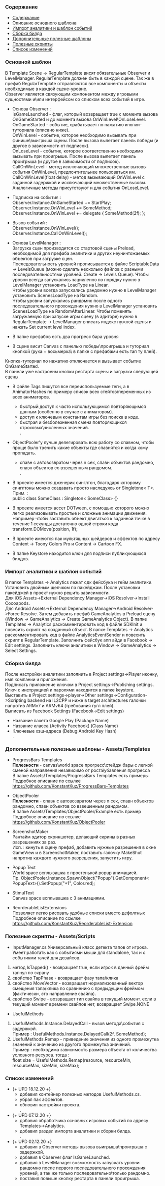 
 <a name="Content"></a>
### Содержание
- [Содержание](#Content)
- [Описание основного шаблона](#General)  
- [Импорт аналитики и шаблон событий](#Analytics)
- [Сборка билда](#Build)
- [Дополнительные полезные шаблоны](#Templates)  
- [Полезные скрипты](#OtherScripts)  
- [Список изменений](#Changelist)  

 <a name="General"></a>
### Основной шаблон

В Template Scene -> RegularTemplate висят обязательные Observer и LevelManager. RegularTemplate должен быть в каждой сцене. Так же в префаб RegularTemplate отправляются все компоненты и объекты необходимые в каждой сцене-уровне.  
Observer является связующим компонентом между игровыми сущностями и\или интерфейсом со списком всех событий в игре.  

- Основа Observer :  
IsGameLaunched - флаг, который возвращает true с момента вызова OnGameStarted и до момента вызова OnWinLevel\OnLoseLevel.  
OnGameStarted - событие, срабатывает по нажатию кнопки-туториала (описано ниже).  
OnWinLevel - событие, которое необходимо вызывать при финише\выигрыша сцены. После вызова вылетает панель победы (и другое в зависимости от подписок).  
OnLoseLevel - событие, которое соответственно необходимо вызывать при проигрыше. После вызова вылетает панель проигрыша (и другое в зависимости от подписок).  
CallOnWinLevel - метод исключающий множественные вызовы события OnWinLevel, предпочтительнее пользоваться им.  
CallOnWinLevel(float delay) - метод вызывающий OnWinLevel с заданной задержкой и исключающий множественные вызовы.  
Аналогичные методы присутствуют и для события OnLoseLevel.  

- Подписка на события :  
Observer.Instance.OnGameStarted += StartPlay;  
Observer.Instance.OnWinLevel += SomeMethod;  
Observer.Instance.OnWinLevel += delegate { SomeMethod(2f); };  

 - Вызов событий :  
Observer.Instance.OnWinLevel();  
Observer.Instance.CallOnWinLevel();  

 - Основа LevelManager :  
Загрузка сцен производится со стартовой сцены Preload, необходимой для префаба аналитики и других неуничтожаемых объектов при загрузке сцен.  
Последовательность уровней прописывается в файле ScriptableData -> LevelsQueue (можно сделать несколько файлов с разными последовательностями уровней. Create -> Levels Queue).
Чтобы уровни всегда запускались зацикленно по порядку нужно в LevelManager установить LoadType на Linear.  
Чтобы уровни всегда запускались рандомно нужно в LevelManager установить ScenesLoadType на Random.  
Чтобы уровни запускались рандомно после одного последовательного прохождения нужно в LevelManager установить ScenesLoadType на RandomAfterLinear. 
Чтобы поменять загружаемую при запуске игры сцену (в эдиторе) нужно в RegularTemplate -> LevelManager вписать индекс нужной сцены и нажать Set current level index.  

 - В папке префабов есть два прогресс бара уровня

 - В сцене висит Canvas с панелью победы\проигрыша и туториал кнопкой (рука + восьмерка\ в папке с префабами есть тап ту плей).  

Кнопка-туториал по нажатию отключается и вызывает событие OnGameStarted.  
В панели уже настроены кнопки рестарта сцены и загрузки следующей сцены.  
 
 - В файле Tags пишутся все переиспользуемые теги, а в AnimatorHashes по примеру список всех стейтов\переменных из всех аниматоров.
    - быстрый доступ к часто использующимся повторяющимся данным (особенно в случае с аниматором).  
    - доступ к ключевым константам игры без поиска в коде.  
    - быстрая и безболезненная смена повторяющихся строковых\численных значений.  
.

 - ObjectPooler'у лучше делегировать всю работу со спавном, чтобы проще было тречить какие объекты где спавнятся и когда кому пропадать.
    - спавн с автовозвратом через n сек, спавн объектов рандомно, спавн объектов со взвешенным рандомом.  
.

 - В проекте имеется дженерик синглтон, благодаря которому синглтоны можно создавать просто наследуясь от Singletone< T>.  
 Прим. :  
 public class SomeClass : Singleton< SomeClass> {}  
 
 - В проекте имеется ассет DOTween, с помощью которого можно легко реализовывать простые и сложные анимации движения.  
 Например чтобы заставить объект двигаться к заданной точке в течение 1 секунды достаточно одной строки кода transform.DOMove(position, 1f);  
 
 - В проекте имеются пак мультяшных шейдеров и эффектов по адресу Content -> Toony Colors Pro и Content -> Cartoon FX.  
 
 - В папке Keystore находится ключ для подписи публикующихся билдов.  
 
 <a name="Analytics"></a>
### Импорт аналитики и шаблон событий

В папке Templates -> Analytics лежат сдк фейсбука и гейм аналитики.
Установить двойным щелчком по пакейджам. 
После установки пакейджей в проект нужно решить зависимости.  
Для iOS Assets->External Dependency Manager->iOS Resolver->Install Cocoapods.  
Для Android Assets->External Dependency Manager->Android Resolver->Force Resolve. 
Затем добавить префаб GameAnalytics в Preload сцену (Window -> GameAnalytics -> Create GameAnalytics Object).
В папке Templates -> Analytics раскомментировать код в файле SDKInit и повесить скрипт на созданный объект.
В папке Templates -> Analytics раскомментировать код в файле AnalyticsEventSender и повесить скрипт в RegularTemplate.
Заполнить фейсбук апп айди в Facebook -> Edit settings. Заполнить ключи аналитики в Window -> GameAnalytics -> Select Settings. 

 <a name="Build"></a>
### Сборка билда

После настройки аналитики заполнить в Project settings->Player иконку, имя компании и приложения.  
Подписать приложение ключом в Project settings->Publishing settings. Ключ с инструкцией и паролями находится в папке keystore.  
Выставить в Project settings->player->Other settings->Configuration->Scripting backend на IL2CPP и ниже в target architectures галочки напротив ARMv7 и ARMv64 (требования гугл плей).  
Выписать из Facebook Settings (Facebook->Edit settings)  
 - Название пакета Google Play (Package Name)  
 - Название класса (Activity Facebook) (Class Name)  
 - Ключевые хэш-адреса (Debug Android Key Hash)  
.

 <a name="Templates"></a>
### Дополнительные полезные шаблоны - Assets/Templates

 - ProgressBars Templates  
**Полезности** - canvas\world space прогресс\стейдж бары с легкой сменой направления независимо от роста\убавления прогресса  
В папке Assets/Templates/ProgressBars Templates есть примеры  
Подробное описание по ссылке https://github.com/KonstantKuz/ProgressBars-Templates  

 - ObjectPooler  
**Полезности** - спавн с автовозвратом через n сек, спавн объектов рандомно, спавн объектов со взвешенным рандомом.  
В папке Assets/Templates/ObjectPooler/Example есть пример  
Подробное описание по ссылке https://github.com/KonstantKuz/ObjectPooler  

 - ScreenshotMaker  
Рантайм эдитор скриншотер, делающий скрины в разных разрешениях за раз.  
Исп. : кинуть в сцену префаб, добавить нужные разрешения в окне GameView и в ScreenshotMaker, поставить галочку MakeShot напротив каждого нужного разрешения, запустить игру.  

 - Popup Text  
World space всплывашка с простенькой popup анимацией.  
Пр. ObjectPooler.Instance.SpawnObject("Popup").GetComponent< PopupText>().SetPopup("+1", Color.red);  

 - StimulText  
Canvas space всплывашка с 3 анимациями.  

 - ReorderableListExtensions  
 Позволяет легко рисовать удобные списки вместо дефолтных  
 Подробное описание по ссылке https://github.com/KonstantKuz/ReorderableList-Extension
 
  <a name="OtherScripts"></a>
 ### Полезные скрипты - Assets/Scripts
 
 - InputManager.cs
Универсальный класс детекта тапов от игрока. Умеет работать как с событиями мыши для standalone, так и с событиями тачей для девайсов.
1. метод IsTapped() - возвращает true, если игрок в данный фрейм тапнул по экрану
2. свойство TapPhase - возвращает фазу тапа/клика
3. свойство MoveVector - возвращает нормализованный вектор смещения тапа/клика по сравнению с предыдущим фреймом (фактически, это направление свайпа).
4. свойство Swipe - возвращает тип свайпа в текущий момент. если в текущий момент времени свайпов нет, возвращает Swipe.NONE  

- UsefulMethods  
1. UsefulMethods.Instance.DelayedCall - вызов метода\события с задержкой.  
Пример : UsefulMethods.Instance.DelayedCall(2f, SomeMethod);
1. UsefulMethods.Remap - приведение значения из одного промежутка значений к значению из другого промежутка значений.  
Пример : необходима зависимость размера объекта от количества условного ресурса. тогда :  
float size = UsefulMethods.Remap(resource, resourceMin, resourceMax, sizeMin, sizeMax);
 
  <a name="Changelist"></a>
### Список изменений
    
 - {+ UPD 18.12.20 +}
    - добавил контейнер полезных методов UsefulMethods.cs.  
    - убрал пак эффектов.  
    - обновил настройки проекта.  
    .
 - {+ UPD 07.12.20 +}
    - добавил обработчика основных игровых событий по адресу Templates->Analytics.  
    - добавил раздел импорта аналитики и сборки билда.  
    .
 - {+ UPD 02.12.20 +}
    - добавил в Observer методы вызова выигрыша\проигрыша с задержкой.  
    - добавил в Observer флаг IsGameLaunched.  
    - добавил в LevelManager возможность запускать уровни рандомно после первого последовательного прохождения уровней, а так же только последовательно\только рандомно.  
    - поставил повыше кнопку рестарта в панели проигрыша.  
     